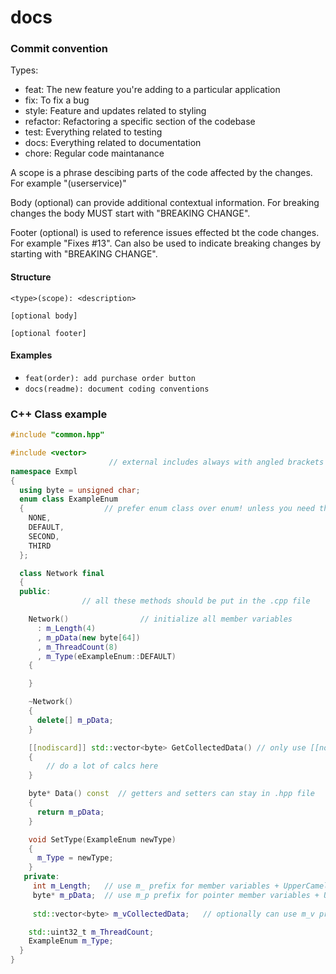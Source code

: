 # docs

### Commit convention
Types:
- feat: The new feature you're adding to a particular application
- fix: To fix a bug
- style: Feature and updates related to styling
- refactor: Refactoring a specific section of the codebase
- test: Everything related to testing
- docs: Everything related to documentation
- chore: Regular code maintanance

A scope is a phrase descibing parts of the code affected by the changes. For example "(userservice)"

Body (optional) can provide additional contextual information. For breaking changes the body MUST start with "BREAKING CHANGE".

Footer (optional) is used to reference issues effected bt the code changes. For example "Fixes #13". Can also be used to indicate breaking changes by starting with "BREAKING CHANGE".
#### Structure


```
<type>(scope): <description>

[optional body]

[optional footer]
```

#### Examples
- `feat(order): add purchase order button`
- `docs(readme): document coding conventions`


### C++ Class example
```cpp
#include "common.hpp"

#include <vector> 
                      // external includes always with angled brackets
namespace Exmpl
{
  using byte = unsigned char;
  enum class ExampleEnum      
  {                  // prefer enum class over enum! unless you need the regular enum functionality
    NONE,
    DEFAULT,
    SECOND,
    THIRD
  };

  class Network final
  {
  public:
                // all these methods should be put in the .cpp file

    Network()                // initialize all member variables
      : m_Length(4)
      , m_pData(new byte[64])
      , m_ThreadCount(8)
      , m_Type(eExampleEnum::DEFAULT)
    {

    }

    ~Network()
    {
      delete[] m_pData;
    }

    [[nodiscard]] std::vector<byte> GetCollectedData() // only use [[nodiscard]] on long and heavy methods, or methods that return a copy of a big data type
    {
        // do a lot of calcs here
    }

    byte* Data() const  // getters and setters can stay in .hpp file
    {
      return m_pData;
    }

    void SetType(ExampleEnum newType)
    {
      m_Type = newType;
    }
   private:
     int m_Length;   // use m_ prefix for member variables + UpperCamelCase
     byte* m_pData;  // use m_p prefix for pointer member variables + UpperCamelCase
    
     std::vector<byte> m_vCollectedData;   // optionally can use m_v prefix for arrays/lists/vectors + UpperCamelCase

    std::uint32_t m_ThreadCount;
    ExampleEnum m_Type;
  }
}
```